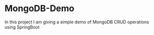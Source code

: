 # MongoDB-Demo
In this project I am giving a simple demo of MongoDB CRUD operations using SpringBoot
